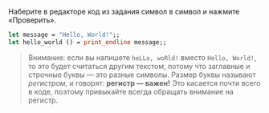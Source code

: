 Наберите в редакторе код из задания символ в символ и нажмите «Проверить».

```ocaml
let message = "Hello, World!";;
let hello_world () = print_endline message;;
```

> Внимание: если вы напишете `heLLo, woRld!` вместо `Hello, World!`, то это будет считаться другим текстом, потому что заглавные и строчные буквы — это разные символы. Размер буквы называют *регистром*, и говорят: **регистр — важен!** Это касается почти всего в коде, поэтому привыкайте всегда обращать внимание на регистр.
